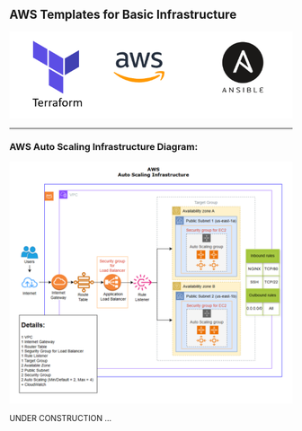 ## AWS Templates for Basic Infrastructure

<p align="center">
  <img src="../readme-img/logos.png" alt="logos" />
</p>

<hr>

### AWS Auto Scaling Infrastructure Diagram:

<p align="center">
  <img src="../readme-img/aws-auto-scaling-infra-diagram.png" alt="auto-scaling" />
</p>

UNDER CONSTRUCTION ...